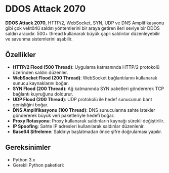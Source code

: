 # DDOS Attack 2070

**DDOS Attack 2070**, HTTP/2, WebSocket, SYN, UDP ve DNS Amplifikasyonu gibi çok vektörlü saldırı yöntemlerini bir araya getiren ileri seviye bir DDOS saldırı aracıdır. 500+ thread kullanarak büyük çaplı saldırılar düzenleyebilir ve savunma sistemlerini aşabilir.

## Özellikler

- **HTTP/2 Flood (500 Thread)**: Uygulama katmanında HTTP/2 protokolü üzerinden saldırı düzenler.
- **WebSocket Flood (200 Thread)**: WebSocket bağlantılarını kullanarak sunucu kaynaklarını boğar.
- **SYN Flood (200 Thread)**: Ağ katmanında SYN paketleri göndererek TCP bağlantı kuyruğunu doldurur.
- **UDP Flood (200 Thread)**: UDP protokolü ile hedef sunucunun bant genişliğini boğar.
- **DNS Amplifikasyonu (100 Thread)**: DNS sunucularına sahte istekler göndererek büyük veri paketleriyle hedefi boğar.
- **Proxy Rotasyonu**: Proxy kullanarak saldırıların kaynağı sürekli değiştirilir.
- **IP Spoofing**: Sahte IP adresleri kullanılarak saldırılar düzenlenir.
- **Base64 Şifreleme**: Saldırıyı başlatmadan önce şifre doğrulaması yapılır.

## Gereksinimler

- Python 3.x
- Gerekli Python paketleri:
